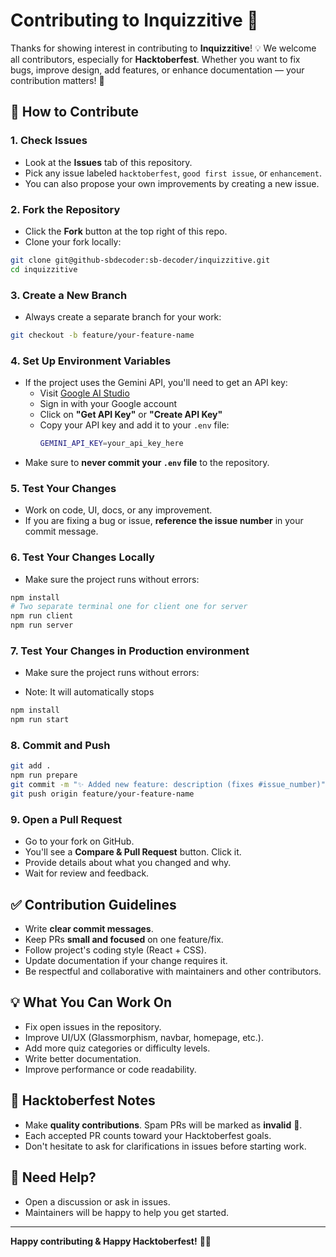 # Contributing to Inquizzitive 🎉

Thanks for showing interest in contributing to **Inquizzitive**! 💡 We welcome all contributors, especially for **Hacktoberfest**. Whether you want to fix bugs, improve design, add features, or enhance documentation — your contribution matters! 🙌

## 📌 How to Contribute

### 1. Check Issues
* Look at the **Issues** tab of this repository.
* Pick any issue labeled `hacktoberfest`, `good first issue`, or `enhancement`.
* You can also propose your own improvements by creating a new issue.

### 2. Fork the Repository
* Click the **Fork** button at the top right of this repo.
* Clone your fork locally:

```bash
git clone git@github-sbdecoder:sb-decoder/inquizzitive.git
cd inquizzitive
```

### 3. Create a New Branch
* Always create a separate branch for your work:

```bash
git checkout -b feature/your-feature-name
```

### 4. Set Up Environment Variables
* If the project uses the Gemini API, you'll need to get an API key:
  * Visit [Google AI Studio](https://aistudio.google.com/app/apikey)
  * Sign in with your Google account
  * Click on **"Get API Key"** or **"Create API Key"**
  * Copy your API key and add it to your `.env` file:
    ```bash
    GEMINI_API_KEY=your_api_key_here
    ```
* Make sure to **never commit your `.env` file** to the repository.

### 5. Test Your Changes
* Work on code, UI, docs, or any improvement.
* If you are fixing a bug or issue, **reference the issue number** in your commit message.

### 6. Test Your Changes Locally
* Make sure the project runs without errors:

```bash
npm install
# Two separate terminal one for client one for server
npm run client
npm run server
```

### 7. Test Your Changes in Production environment
* Make sure the project runs without errors:
- Note: It will automatically stops
```bash
npm install
npm run start
```

### 8. Commit and Push

```bash
git add .
npm run prepare
git commit -m "✨ Added new feature: description (fixes #issue_number)"
git push origin feature/your-feature-name
```

### 9. Open a Pull Request
* Go to your fork on GitHub.
* You'll see a **Compare & Pull Request** button. Click it.
* Provide details about what you changed and why.
* Wait for review and feedback.

## ✅ Contribution Guidelines

* Write **clear commit messages**.
* Keep PRs **small and focused** on one feature/fix.
* Follow project's coding style (React + CSS).
* Update documentation if your change requires it.
* Be respectful and collaborative with maintainers and other contributors.

## 💡 What You Can Work On

* Fix open issues in the repository.
* Improve UI/UX (Glassmorphism, navbar, homepage, etc.).
* Add more quiz categories or difficulty levels.
* Write better documentation.
* Improve performance or code readability.

## 🎯 Hacktoberfest Notes

* Make **quality contributions**. Spam PRs will be marked as **invalid** 🚫.
* Each accepted PR counts toward your Hacktoberfest goals.
* Don't hesitate to ask for clarifications in issues before starting work.

## 🙌 Need Help?

* Open a discussion or ask in issues.
* Maintainers will be happy to help you get started.

---

**Happy contributing & Happy Hacktoberfest!** 🎃✨
